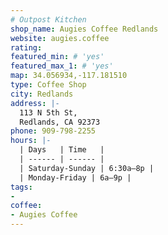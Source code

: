 ```yaml
---
# Outpost Kitchen
shop_name: Augies Coffee Redlands
website: augies.coffee
rating:
featured_min: # 'yes'
featured_max_1: # 'yes'
map: 34.056934,-117.181510
type: Coffee Shop
city: Redlands
address: |-
  113 N 5th St,
  Redlands, CA 92373
phone: 909-798-2255
hours: |-
  | Days   | Time   |
  | ------ | ------ |
  | Saturday-Sunday | 6:30a–8p |
  | Monday-Friday | 6a–9p |
tags:
-
coffee:
- Augies Coffee
---
```

